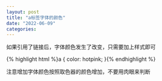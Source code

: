 ```yaml
---
layout: post
title: "a标签字体的颜色"
date: "2022-06-09"
categories: 
---
```

<p>如果引用了链接后，字体颜色发生了改变，只需要加上样式即可</p> 
{% highlight html %}a {
color: hotpink;
}{% endhighlight %} 
<p>注意增加字体颜色按照取色器的颜色增加，不要用肉眼来判断</p>

